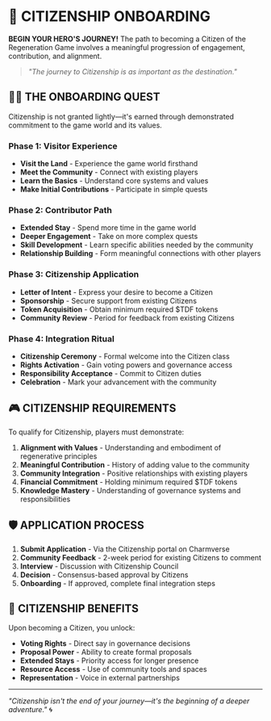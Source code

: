 # 🚪 CITIZENSHIP ONBOARDING

**BEGIN YOUR HERO'S JOURNEY!** The path to becoming a Citizen of the Regeneration Game involves a meaningful progression of engagement, contribution, and alignment.

> *"The journey to Citizenship is as important as the destination."*

## 🧙‍♂️ THE ONBOARDING QUEST

Citizenship is not granted lightly—it's earned through demonstrated commitment to the game world and its values.

### Phase 1: Visitor Experience
- **Visit the Land** - Experience the game world firsthand
- **Meet the Community** - Connect with existing players
- **Learn the Basics** - Understand core systems and values
- **Make Initial Contributions** - Participate in simple quests

### Phase 2: Contributor Path
- **Extended Stay** - Spend more time in the game world
- **Deeper Engagement** - Take on more complex quests
- **Skill Development** - Learn specific abilities needed by the community
- **Relationship Building** - Form meaningful connections with other players

### Phase 3: Citizenship Application
- **Letter of Intent** - Express your desire to become a Citizen
- **Sponsorship** - Secure support from existing Citizens
- **Token Acquisition** - Obtain minimum required $TDF tokens
- **Community Review** - Period for feedback from existing Citizens

### Phase 4: Integration Ritual
- **Citizenship Ceremony** - Formal welcome into the Citizen class
- **Rights Activation** - Gain voting powers and governance access
- **Responsibility Acceptance** - Commit to Citizen duties
- **Celebration** - Mark your advancement with the community

## 🎮 CITIZENSHIP REQUIREMENTS

To qualify for Citizenship, players must demonstrate:

1. **Alignment with Values** - Understanding and embodiment of regenerative principles
2. **Meaningful Contribution** - History of adding value to the community
3. **Community Integration** - Positive relationships with existing players
4. **Financial Commitment** - Holding minimum required $TDF tokens
5. **Knowledge Mastery** - Understanding of governance systems and responsibilities

## 🛡️ APPLICATION PROCESS

1. **Submit Application** - Via the Citizenship portal on Charmverse
2. **Community Feedback** - 2-week period for existing Citizens to comment
3. **Interview** - Discussion with Citizenship Council
4. **Decision** - Consensus-based approval by Citizens
5. **Onboarding** - If approved, complete final integration steps

## 🔮 CITIZENSHIP BENEFITS

Upon becoming a Citizen, you unlock:

- **Voting Rights** - Direct say in governance decisions
- **Proposal Power** - Ability to create formal proposals
- **Extended Stays** - Priority access for longer presence
- **Resource Access** - Use of community tools and spaces
- **Representation** - Voice in external partnerships

---

*"Citizenship isn't the end of your journey—it's the beginning of a deeper adventure."* 🌀
